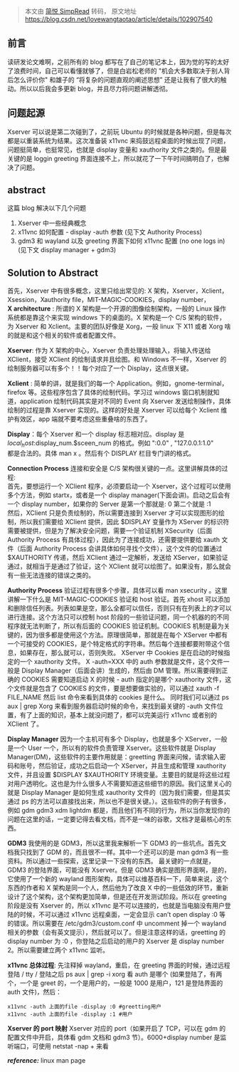 > 本文由 [简悦 SimpRead](http://ksria.com/simpread/) 转码， 原文地址 https://blog.csdn.net/lovewangtaotao/article/details/102907540

前言
--

读研发论文难啊，之前所有的 blog 都写在了自己的笔记本上，因为觉的写的太好了浪费时间，自己可以看懂就够了，但是白岩松老师的 "机会大多数取决于别人背后怎么评价你" 和雄子的 “将复杂的问题直观的阐述思想” 还是让我有了很大的触动。所以以后我会多更新 blog，并且尽力将问题讲解透彻。

问题起源
----

Xserver 可以说是第二次碰到了，之前玩 Ubuntu 的时候就是各种问题，但是每次都是以重装系统为结果。这次准备装 x11vnc 来捣鼓远程桌面的时候出现了问题，问题挺简单，也挺常见，也就是 display 变量和 xauthority 文件之类的。但是最关键的是 loggin greeting 界面连接不上，所以就花了一下午时间搞明白了，也解决了问题。

abstract
--------

这篇 blog 解决以下几个问题

1.  Xserver 中一些经典概念
2.  x11vnc 如何配置 - display -auth 参数 (见下文 Authority Process)
3.  gdm3 和 wayland 以及 greeting 界面下如何 x11vnc 配置 (no one logs in) (见下文 display manager + gdm3)

Solution to Abstract
--------------------

首先，Xserver 中有很多概念，这里只给出常见的: X 架构，Xserver，Xclient，Xsession，Xauthority file，MIT-MAGIC-COOKIES，display number，  
**X architecture** : 所谓的 X 架构是一个开源的图像绘制架构，一般的 Linux 操作系统都是靠这个来实现 windows 下的桌面的。X 架构是一个 C/S 架构的软件，为 Xserver 和 Xclient。主要的团队好像是 Xorg，一般 linux 下 X11 或者 Xorg 啥的就是和这个相关的软件或者配置文件。

**Xserver**: 作为 X 架构的中心，Xserver 负责处理处理输入，将输入传送给 XClient，接受 XClient 的绘制请求并且绘图。和 Windows 不一样，Xserver 的绘制服务器可以有多个！！每个对应了一个 Display，这点很关键。

**Xclient** : 简单的讲，就是我们的每一个 Application。例如，gnome-terminal， firefox 等。这些程序包含了具体的绘制代码。学习过 windows 窗口机制就知道，application 绘制代码其实是对不同的 Event 向 Xserver 发送绘制操作，具体绘制的过程是靠 Xserver 实现的。这样的好处是 Xserver 可以给每个 Xclient 维护有效区，app 端就不要考虑这些重叠啥的东西了。

**Display**：每个 Xserver 和一个 display 标志相对应。display 是 $local_host:$display_num.$sceen_num 的格式。例如 ":0.0" , "127.0.0.1:1.0"  
都是合法的。具体 man x 。然后有个 DISPLAY 栏目专门讲的格式。

**Connection Process** 连接和安全是 C/S 架构很关键的一点。这里讲解具体的过程:  
首先，要想运行一个 XClient 程序，必须要启动一个 Xserver，这个过程可以使用多个方法，例如 startx，或者是一个 display manager(下面会讲)。启动之后会有一个 display number，如果你的 Server 是第一个那就是: 0 第二个就是 :1  
然后，XClient 只是负责绘制的，所以需要连接到 Xserver 才可以实现图形的绘制，所以我们需要给 XClient 提供，因此 $DISPLAY 变量作为 XServer 的标识符需要被提供，但是为了解决安全问题，需要一个验证机制 XSecurity（后面 Authority Process 有具体过程），因此为了连接成功，还需要提供要给 xauth 文件（后面 Authority Process 会讲具体如何寻找个文件），这个文件的位置通过 $XAUTHORITY 传递，然后 XClient 通过一定解析，发送给 XServer，如果验证通过，就相当于是通过了验证，这个 XClient 就可以绘图了。如果没有，那么就会有一些无法连接的错误之类的。

**Authority Process** 验证过程有很多个步骤，具体可以看 man xsecurity 。这里讲解一下什么是 MIT-MAGIC-COOKIES 验证和 host 验证。首先 xhost 可以添加和删除信任列表。列表如果是空，那么全都可以信任，否则只有在列表上的才可以进行连接。这个方法只可以控制 host 阶段的一些验证问题，同一个机器的的不同程序就无法判断了，所以有后面的 COOKIES 验证机制。COOKIES 机制是最为关键的，因为很多都是使用这个方法。原理很简单，那就是在每个 XServer 中都有一个可接受的 COOKIES，是个特定格式的字符串。然后每个连接都要附带这个信息，如果存在，那么就可以，否则失败。 XServer 中 Cookies 是在启动的时候指定的一个 xauthority 文件。 X -auth=XXX 中的 auth 参数就是文件，这个文件一般是 Display Manager（后面会讲）生成的，然后由 DM 管理。所以需要得到正确的 COOKIES 需要知道启动 X 的时候 - auth 指定的是哪个 xauthority 文件，这个文件就是包含了 COOKIES 的文件，要是想要做实验的，可以通过 xauth -f FILE_NAME 然后 list 命令来看到具体的 cookies 是什么。 同时我们可以通过 ps aux | grep Xorg 来看到服务器启动时候的命令，来找到最关键的 -auth 文件位置，有了上面的知识，基本上就没问题了，都可以完美运行 x11vnc 或者别的 XClient 了。

**Display Manager** 因为一个主机可有多个 Display，也就是多个 XServer，一般是一个 User 一个，所以有的软件负责管理 Xserver。这些软件就是 Display Manager(DM)，这些软件的主要作用就是：greetting 界面来问候，请求输入密码和账号，然后验证，成功之后启动一个 XServer，并且生成和管理 xauthority 文件，并且设置 $DISPLAY $XAUTHORITY 环境变量。主要目的就是将这些过程对用户透明化。这也是为什么很多人不需要知道这些细节的原因。我们这里关心的就是 Display Manager 是如何生成 xauthority 文件的（因为我们需要，但是其实通过 ps 的方法可以直接找出来，所以也不是很关键。）。这些软件的例子有很多，例如 gdm gdm3 xdm lightdm 都是，而且他们有不同的行为，所以当你发现你的问题在这里的话，一定要记得去看文档，而不是一味的谷歌，文档才是最核心的东西。

**GDM3** 我使用的是 GDM3，所以这里我来解析一下 GDM3 的一些坑点。首先文档我只找到了 GDM 的，而且很不一样。其中一个还可以的是 man gdm3 有一些资料。所以通过一些探索，这里记录一下没有的东西。 最关键的一点就是，GDM3 的登陆界面，可能没有 Xserver。但是 GDM3 确实是图形界面啊，是的，它使用了一个新的 wayland 图形架构，具体可以维基百科一下，简单来说，这个东西的作者和 X 架构是同一个人，然后他为了改良 X 中的一些低效的环节，重新设计了这个架构，这个架构更加简单，但是还在开发测试阶段。所以在 greeting 阶段是没有 Xserver 的，所以 x11vnc 是不可以连接的，也就是当电脑没有用户登陆的时候，不可以通过 x11vnc 远程桌面，一定会显示 can’t open display :0 等的错误。所以需要在 /etc/gdm3/custom.conf 中 uncomment 掉一个 wayland 相关的参数（会有英文提示），然后就可以了。但是注意这样的话，greetting 的 display number 为 :0 ，你登陆之后启动的用户的 Xserver 是 display number 2。所以需要建立两个 x11vnc 监听。

**x11vnc 总体过程**: 先注释掉 wayland，重启，在 greeting 界面的时候，通过远程登陆 / tty / 登陆之后 ps aux | grep -i xorg 看 auth 是哪个 (如果登陆了，有两个，一个是 greet 的，一个是用户的，一般是 1000 是用户，121 是登陆界面的 auth 文件)，然后：

```
x11vnc -auth 上面的file -display :0 #greetting用户
x11vnc -auth 上面的file -display :1 #用户
```

**Xserver 的 port 映射** Xserver 对应的 port（如果开启了 TCP，可以在 gdm 的配置文件中开启，具体看 gdm 文档和 gdm3 节）。6000+display number 是监听端口，可使用 netstat -nap + 来看

_**reference:**_ linux man page
